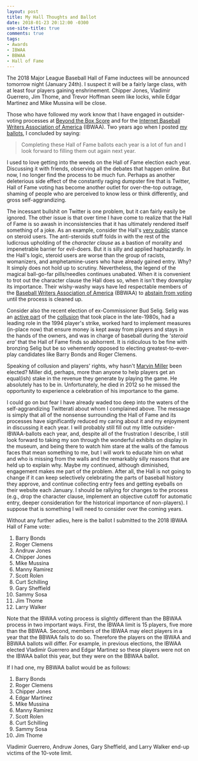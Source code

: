 ```yaml
---
layout: post
title: My Hall Thoughts and Ballot
date: 2018-01-23 20:12:00 -0300
use-site-title: true
comments: true
tags:
- Awards
- IBWAA
- BBWAA
- Hall of Fame
---
```


The 2018 Major League Baseball Hall of Fame inductees will be announced tomorrow night (January 24th). I suspect it will be a fairly large class, with at least four players gaining
enshrinement. Chipper Jones, Vladimir Guerrero, Jim Thome, and Trevor Hoffman seem like locks, while Edgar Martinez and Mike Mussina will be close. 

Those who have followed my work know that I have engaged in outsider-voting processes at <a href = 'https://www.beyondtheboxscore.com/' target = '_blank'>Beyond the Box Score</a>
and for the <a href = "https://ibwaa.com/" target = "_blank"> Internet Baseball Writers Association of America</a> (IBWAA). Two years ago when I posted <a href = 'https://christopherteeter.wordpress.com/2016/01/08/the-2016-hall-of-fame-class/' target = '_blank'>my ballots</a>,
I concluded by saying:

> Completing these Hall of Fame ballots each year is a lot of fun and I look forward to filling them out again next year.

I used to love getting into the weeds on the Hall of Fame election each year. Discussing it with friends, observing all the debates that 
happen online. But now, I no longer find the process to be much fun. Perhaps as another deleterious side effect of the constantly raging dumpster fire that is Twitter, Hall of Fame voting has become another outlet for over-the-top outrage, 
shaming of people who are perceived to know less or think differently, and gross self-aggrandizing.

The incessant bullshit on Twitter is one problem, but it can fairly easily be ignored. The other issue is that over time I have come to realize that the Hall of Fame is so awash in inconsistencies that it has ultimately rendered itself something of a joke. As an example,
consider the Hall's <a href = 'https://medium.com/joeblogs/joe-morgans-letter-9e113815983d' target = '_blank'>very public</a> stance on steroid users. The anti-steroids stuff folds in with
the rest of the ludicrous upholding of the *character clause* as a bastion of morality and impenetrable barrier for evil-doers. But it is silly and applied haphazardly. In the Hall's logic,
steroid users are worse than the group of racists, womanizers, and amphetamine-users who have already gained entry. Why? It simply does not hold up to scrutiny. Nevertheless,
the legend of the magical ball-go-far pills/needles continues unabated. When it is convenient to trot out the character clause the Hall does so, when it isn't they downplay its importance. 
Their wishy-washy ways have led respectable members of the <a href = "https://bbwaa.com/" target = "_blank"> Baseball Writers Association of America</a> (BBWAA) to <a href = 'https://sports.yahoo.com/giving-hall-fame-vote-joe-morgans-letter-144738128.html' target = '_blank'>abstain from voting</a>
until the process is cleaned up.

Consider also the recent election of ex-Commissioner Bud Selig. Selig was an <a href = 'https://www.sbnation.com/mlb/2018/1/10/16863052/mlb-collusion-history-bud-selig-free-agency' target = '_blank'>active part</a> of the <a href = 'https://www.sbnation.com/mlb/2018/1/18/16882650/mlb-collusion-offseason-free-agency-explainer' target = '_blank'>collusion</a> 
that took place in the late-1980s, had a leading role in the 1994 player's strike, worked hard to implement measures (in-place now) that ensure money is kept away 
from players and stays in the hands of the owners, and was in charge of baseball during the *'steroid era'* that the Hall of Fame finds so abhorrent. It is ridiculous
to be fine with bronzing Selig but be so vehemently opposed to electing greatest-to-ever-play candidates like Barry Bonds and Roger Clemens. 

Speaking of collusion and players' rights, why hasn't <a href = 'https://en.wikipedia.org/wiki/Marvin_Miller' target = '_blank'>Marvin Miller</a> been elected? Miller
did, perhaps, more than anyone to help players get an equal(ish) stake in the revenue they generate by playing the game. He absolutely has to be in. Unfortunately, he died in 2012 so he missed
the opportunity to experience a celebration of his importance to the game. 

I could go on but fear I have already waded too deep into the waters of the self-aggrandizing Twitterati about whom I complained above. The message is simply that all of the 
nonsense surrounding the Hall of Fame and its processes have significantly reduced my caring about it and my enjoyment in discussing it each year. I will probably still fill 
out my little outsider-IBWAA-ballots each year, and, despite all of the frustration I describe, I still look forward to taking my son through the wonderful exhibits on display in the museum, 
and being there to watch him stare at the walls of the famous faces that mean something to me, but I will work to educate him on what and who is missing from the walls and 
the remarkably silly reasons that are held up to explain why. Maybe my continued, although diminished, engagement makes me part of the problem. After all, the Hall is not going to change
if it can keep selectively celebrating the parts of baseball history they approve, and continue collecting entry fees and getting eyeballs on their website each January. I should be 
rallying for changes to the process (e.g., drop the character clause, implement an objective cutoff for automatic entry, deeper consideration for the historical importance of non-players). 
I suppose that is something I will need to consider over the coming years. 

Without any further adieu, here is the ballot I submitted to the 2018 IBWAA Hall of Fame vote:

1. Barry Bonds
2. Roger Clemens
3. Andruw Jones
4. Chipper Jones
5. Mike Mussina
6. Manny Ramirez
7. Scott Rolen
8. Curt Schilling
9. Gary Sheffield
10. Sammy Sosa
11. Jim Thome
12. Larry Walker

Note that the IBWAA voting process is slightly different than the BBWAA process in two important ways. First, the IBWAA limit is 15 players, five more than the BBWAA. 
Second, members of the IBWAA may elect players in a year that the BBWAA fails to do so. Therefore the players on the IBWAA and BBWAA ballots will differ. For example, 
in previous elections, the IBWAA elected Vladimir Guerrero and Edgar Martinez so these players were not on the IBWAA ballot this year, but they were on the BBWAA ballot.

If I had one, my BBWAA ballot would be as follows:

1. Barry Bonds
2. Roger Clemens
3. Chipper Jones
4. Edgar Martinez
5. Mike Mussina
6. Manny Ramirez
7. Scott Rolen
8. Curt Schilling
9. Sammy Sosa
10. Jim Thome

Vladimir Guerrero, Andruw Jones, Gary Sheffield, and Larry Walker end-up victims of the 10-vote limit.